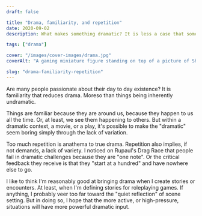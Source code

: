 ```yaml
---
draft: false

title: "Drama, familiarity, and repetition"
date: 2020-09-02
description: What makes something dramatic? It is less a case that some things are inherently dramatic, and more that drama stems from unfamiliarity, shock, or strangeness. Variety is dramatic.

tags: ["drama"]

cover: "/images/cover-images/drama.jpg"
coverAlt: "A gaming miniature figure standing on top of a picture of Shakespeare"

slug: "drama-familiarity-repetition"
---
```


Are many people passionate about their day to day existence? It is familiarity that reduces drama. Moreso than things being inherently undramatic.

Things are familiar because they are around us, because they happen to us all the time. Or, at least, we see them happening to others. But within a dramatic context, a movie, or a play, it's possible to make the "dramatic" seem boring simply through the lack of variation.

Too much repetition is anathema to true drama. Repetition also implies, if not demands, a lack of variety. I noticed on Rupaul's Drag Race that people fail in dramatic challenges because they are "one note". Or the critical feedback they receive is that they "start at a hundred" and have nowhere else to go.

I like to think I'm reasonably good at bringing drama when I create stories or encounters. At least, when I'm defining stories for roleplaying games. If anything, I probably veer too far toward the "quiet reflection" of scene setting. But in doing so, I hope that the more active, or high-pressure, situations will have more powerful dramatic input.